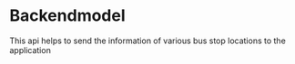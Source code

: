 # Backendmodel
This api helps to send the information of various bus stop locations to the application

